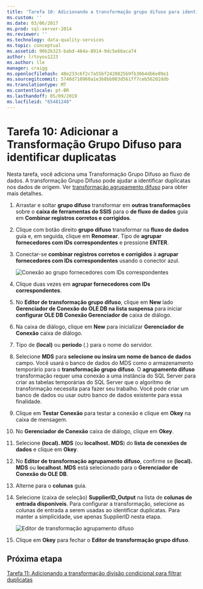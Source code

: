```yaml
---
title: 'Tarefa 10: Adicionando a transformação grupo difuso para identificar duplicatas | Microsoft Docs'
ms.custom: ''
ms.date: 03/06/2017
ms.prod: sql-server-2014
ms.reviewer: ''
ms.technology: data-quality-services
ms.topic: conceptual
ms.assetid: 90b2b323-babd-464a-8914-9dc5e66aca74
author: lrtoyou1223
ms.author: lle
manager: craigg
ms.openlocfilehash: 48e233c6f2c7a55bf2420825b9fb3064db6e89e1
ms.sourcegitcommit: 5748d710960a1e3b8bb003d561ff7ceb56202ddb
ms.translationtype: MT
ms.contentlocale: pt-BR
ms.lasthandoff: 05/09/2019
ms.locfileid: "65481248"
---
```

# <a name="task-10-adding-fuzzy-group-transform-to-identify-duplicates"></a>Tarefa 10: Adicionar a Transformação Grupo Difuso para identificar duplicatas
  Nesta tarefa, você adiciona uma Transformação Grupo Difuso ao fluxo de dados. A transformação Grupo Difuso pode ajudar a identificar duplicatas nos dados de origem. Ver [transformação agrupamento difuso](../integration-services/data-flow/transformations/fuzzy-grouping-transformation.md) para obter mais detalhes.  
  
1.  Arrastar e soltar **grupo difuso** transformar em **outras transformações** sobre o **caixa de ferramentas do SSIS** para o **de fluxo de dados** guia em  **Combinar registros corretos e corrigidos**.  
  
2.  Clique com botão direito **grupo difuso** transformar na **fluxo de dados** guia e, em seguida, clique em **Renomear**. Tipo de **agrupar fornecedores com IDs correspondentes** e pressione **ENTER**.  
  
3.  Conectar-se **combinar registros corretos e corrigidos** à **agrupar fornecedores com IDs correspondentes** usando o conector azul.  
  
     ![Conexão ao grupo fornecedores com IDs correspondentes](../../2014/tutorials/media/et-addingfgttoidentifyduplicates-01.jpg "Conexão ao grupo fornecedores com IDs correspondentes")  
  
4.  Clique duas vezes em **agrupar fornecedores com IDs correspondentes**.  
  
5.  No **Editor de transformação grupo difuso**, clique em **New** lado **Gerenciador de Conexão do OLE DB na lista suspensa** para iniciar **configurar OLE DB Conexão Gerenciador de** caixa de diálogo.  
  
6.  Na caixa de diálogo, clique em **New** para inicializar **Gerenciador de Conexão** caixa de diálogo.  
  
7.  Tipo de **(local)** ou **período** (.) para o nome do servidor.  
  
8.  Selecione **MDS** para **selecione ou insira um nome de banco de dados** campo. Você usará o banco de dados do MDS como o armazenamento temporário para o **transformação grupo difuso**. O **agrupamento difuso** transformação requer uma conexão a uma instância do SQL Server para criar as tabelas temporárias do SQL Server que o algoritmo de transformação necessita para fazer seu trabalho. Você pode criar um banco de dados ou usar outro banco de dados existente para essa finalidade.  
  
9. Clique em **Testar Conexão** para testar a conexão e clique em **Okey** na caixa de mensagem.  
  
10. No **Gerenciador de Conexão** caixa de diálogo, clique em **Okey**.  
  
11. Selecione **(local). MDS** (ou **localhost. MDS**) do **lista de conexões de dados** e clique em **Okey**.  
  
12. No **Editor de transformação agrupamento difuso**, confirme se **(local). MDS** ou **localhost. MDS** está selecionado para o **Gerenciador de Conexão do OLE DB**.  
  
13. Alterne para o **colunas** guia.  
  
14. Selecione (caixa de seleção) **SupplierID_Output** na lista de **colunas de entrada disponíveis**. Para configurar a transformação, selecione as colunas de entrada a serem usadas ao identificar duplicatas. Para manter a simplicidade, use apenas SupplierID nesta etapa.  
  
     ![Editor de transformação agrupamento difuso](../../2014/tutorials/media/et-addingfgttoidentifyduplicates-02.jpg "Editor de transformação agrupamento difuso")  
  
15. Clique em **Okey** para fechar o **Editor de transformação grupo difuso**.  
  
## <a name="next-step"></a>Próxima etapa  
 [Tarefa 11: Adicionando a transformação divisão condicional para filtrar duplicatas](../../2014/tutorials/task-11-adding-conditional-split-transform-to-filter-duplicates.md)  
  
  
